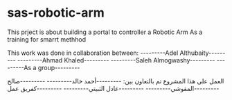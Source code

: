 # sas-robotic-arm
This prject is about building a portal to controller a Robotic Arm
As a training for smarrt methhod

This work was done in collaboration between:
---------Adel Althubaity---------
---------Ahmad Khaled---------
---------Saleh Almogwashy---------
---------As a group---------

العمل على هذا المشروع تم بالتعاون بين:
---------أحمد خالد---------
---------صالح المقوشي---------
---------عادل الثبيتي---------
---------كفريق عمل---------